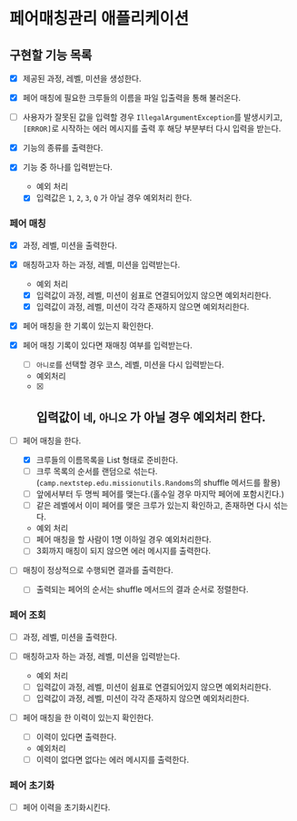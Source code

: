 # 페어매칭관리 애플리케이션

## 구현할 기능 목록
- [x] 제공된 과정, 레벨, 미션을 생성한다.
- [x] 페어 매칭에 필요한 크루들의 이름을 파일 입출력을 통해 불러온다.
- [ ] 사용자가 잘못된 값을 입력할 경우 `IllegalArgumentException`를 발생시키고, `[ERROR]`로 시작하는 에러 메시지를 출력 후 해당 부분부터 다시 입력을 받는다.

- [x] 기능의 종류를 출력한다.

- [x] 기능 중 하나를 입력받는다.
  - 예외 처리 
  - [x] 입력값은 `1`, `2`, `3`, `Q` 가 아닐 경우 예외처리 한다.

### 페어 매칭
- [x] 과정, 레벨, 미션을 출력한다.

- [x] 매칭하고자 하는 과정, 레벨, 미션을 입력받는다.
  - 예외 처리
  - [x] 입력값이 과정, 레벨, 미션이 쉼표로 연결되어있지 않으면 예외처리한다.
  - [x] 입력값이 과정, 레벨, 미션이 각각 존재하지 않으면 예외처리한다.

- [x] 페어 매칭을 한 기록이 있는지 확인한다.

- [x] 페어 매칭 기록이 있다면 재매칭 여부를 입력받는다.
  - [ ] `아니로`를 선택할 경우 코스, 레벨, 미션을 다시 입력받는다.
  - 예외처리
  - [x] 입력값이 `네`, `아니오` 가 아닐 경우 예외처리 한다.
    - 
- [ ] 페어 매칭을 한다.
  - [x] 크루들의 이름목록을 List<String> 형태로 준비한다.
  - [ ] 크루 목록의 순서를 랜덤으로 섞는다.(`camp.nextstep.edu.missionutils.Randoms`의 shuffle 메서드를 활용)
  - [ ] 앞에서부터 두 명씩 페어를 맺는다.(홀수일 경우 마지막 페어에 포함시킨다.)
  - [ ] 같은 레벨에서 이미 페어를 맺은 크루가 있는지 확인하고, 존재하면 다시 섞는다.
  - 예외 처리
  - [ ] 페어 매칭을 할 사람이 1명 이하일 경우 예외처리한다. 
  - [ ] 3회까지 매칭이 되지 않으면 에러 메시지를 출력한다.

- [ ] 매칭이 정상적으로 수행되면 결과를 출력한다.
  - [ ] 출력되는 페어의 순서는 shuffle 메서드의 결과 순서로 정렬한다.

### 페어 조회
- [ ] 과정, 레벨, 미션을 출력한다.

- [ ] 매칭하고자 하는 과정, 레벨, 미션을 입력받는다. 
  - 예외 처리
  - [ ] 입력값이 과정, 레벨, 미션이 쉼표로 연결되어있지 않으면 예외처리한다.
  - [ ] 입력값이 과정, 레벨, 미션이 각각 존재하지 않으면 예외처리한다.

- [ ] 페어 매칭을 한 이력이 있는지 확인한다.
  - [ ] 이력이 있다면 출력한다.
  - 예외처리
  - [ ] 이력이 없다면 없다는 에러 메시지를 출력한다. 

### 페어 초기화
- [ ] 페어 이력을 초기화시킨다.